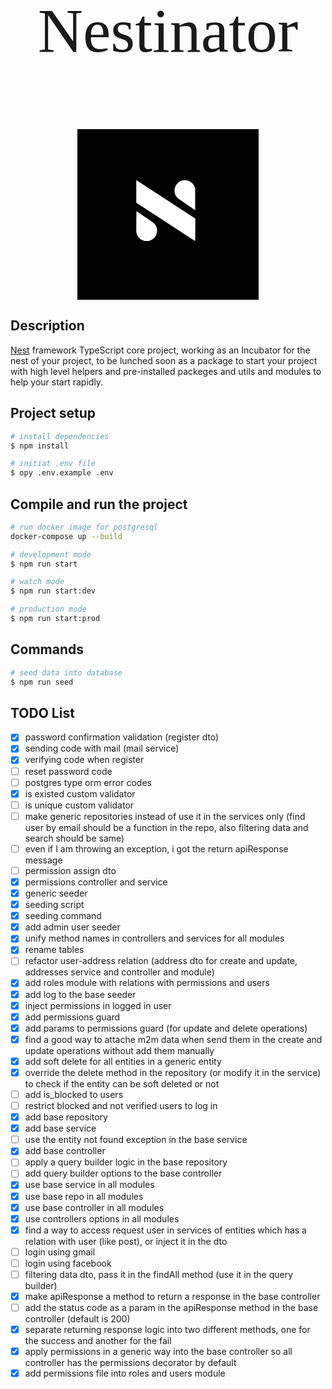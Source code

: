 <p align="center" style="font-size: 100px; font-family: mono">Nestinator</p>

<p align="center">
<?xml version="1.0" encoding="UTF-8"?>
<svg version="1.1" viewBox="0 0 1160 1092" width="290" height="273" xmlns="http://www.w3.org/2000/svg">
<path transform="translate(0)" d="m0 0h1160v1092h-1160z"/>
<path transform="translate(377,328)" d="m0 0 4 1 25 16 18 12 57 37 60 39 32 21 17 11 20 13 26 17 29 19 22 14 27 18 16 10 11 7 13 9 1 4-1 140-5-2-11-8-19-12-55-36-17-11-32-21-17-11-20-13-25-16-18-12-17-11-23-15-17-11-23-15-17-11-23-15-22-14-12-8-4-4z" fill="#ffffff"/>
<path transform="translate(378,525)" d="m0 0 9 6 44 30 13 9 25 17 17 12 11 11 6 9 5 13 2 11v14l-4 16-7 14-10 12-11 8-12 6-12 3h-22l-16-5-13-8-11-10-7-11-5-11-2-7-1-8v-46z" fill="#ffffff"/>
<path transform="translate(682,327)" d="m0 0h11l16 3 16 8 10 8 8 9 8 16 3 10v137l-5-2-18-13-12-8-19-13-32-22-12-8-12-9-10-10-6-10-5-15-1-6v-16l4-17 6-11 7-9 8-8 13-8 11-4z" fill="#ffffff"/>
</svg>

</p>

## Description

[Nest](https://github.com/nestjs/nest) framework TypeScript core project, working as an Incubator for the nest of your project, to be lunched soon as a package to start your project with high level helpers and pre-installed packeges and utils and modules to help your start rapidly.

## Project setup

```bash
# install dependencies
$ npm install

# initiat .env file
$ opy .env.example .env
```

## Compile and run the project

```bash
# run docker image for postgresql
docker-compose up --build

# development mode
$ npm run start

# watch mode
$ npm run start:dev

# production mode
$ npm run start:prod
```

## Commands

```bash
# seed data into database
$ npm run seed
```

## TODO List

- [x] password confirmation validation (register dto)
- [x] sending code with mail (mail service)
- [x] verifying code when register
- [ ] reset password code
- [ ] postgres type orm error codes
- [x] is existed custom validator
- [ ] is unique custom validator
- [ ] make generic repositories instead of use it in the services only (find user by email should be a function in the repo, also filtering data and search should be same)
- [ ] even if I am throwing an exception, i got the return apiResponse message
- [ ] permission assign dto
- [x] permissions controller and service
- [x] generic seeder
- [x] seeding script
- [x] seeding command
- [x] add admin user seeder
- [x] unify method names in controllers and services for all modules
- [x] rename tables
- [ ] refactor user-address relation (address dto for create and update, addresses service and controller and module)
- [x] add roles module with relations with permissions and users
- [x] add log to the base seeder
- [x] inject permissions in logged in user
- [x] add permissions guard
- [x] add params to permissions guard (for update and delete operations)
- [x] find a good way to attache m2m data when send them in the create and update operations without add them manually
- [x] add soft delete for all entities in a generic entity
- [x] override the delete method in the repository (or modify it in the service) to check if the entity can be soft deleted or not
- [ ] add is_blocked to users
- [ ] restrict blocked and not verified users to log in
- [x] add base repository
- [x] add base service
- [ ] use the entity not found exception in the base service
- [x] add base controller
- [ ] apply a query builder logic in the base repository
- [ ] add query builder options to the base controller
- [x] use base service in all modules
- [x] use base repo in all modules
- [x] use base controller in all modules
- [x] use controllers options in all modules
- [x] find a way to access request user in services of entities which has a relation with user (like post), or inject it in the dto
- [ ] login using gmail
- [ ] login using facebook
- [ ] filtering data dto, pass it in the findAll method (use it in the query builder)
- [x] make apiResponse a method to return a response in the base controller
- [ ] add the status code as a param in the apiResponse method in the base controller (default is 200)
- [x] separate returning response logic into two different methods, one for the success and another for the fail
- [x] apply permissions in a generic way into the base controller so all controller has the permissions decorator by default
- [x] add permissions file into roles and users module
